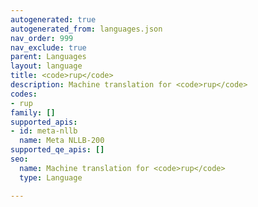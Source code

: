 ```yaml
---
autogenerated: true
autogenerated_from: languages.json
nav_order: 999
nav_exclude: true
parent: Languages
layout: language
title: <code>rup</code>
description: Machine translation for <code>rup</code>
codes:
- rup
family: []
supported_apis:
- id: meta-nllb
  name: Meta NLLB-200
supported_qe_apis: []
seo:
  name: Machine translation for <code>rup</code>
  type: Language

---
```


